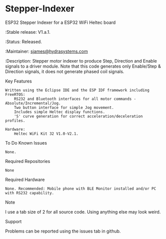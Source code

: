 # Stepper-Indexer
ESP32 Stepper Indexer for a ESP32 WiFi Heltec board

:Stable release: V1.a.1.

:Status: Released.

:Maintainer: sjames@hydrasystems.com

:Description: Stepper motor indexer to produce Step, Direction and Enable signals to a driver module. Note that this code generates only Enable/Step & Direction signals, it does not generate phased coil signals.

Key Features

    Written using the Eclipse IDE and the ESP IDF framework including FreeRTOS:
        RS232 and Bluetooth interfaces for all motor commands - Absolute/Incremental/Jog.
        Two button interface for simple Jog movement.
        Includes simple Heltec display functions.
        'S' curve generation for correct acceleration/deceleration profiles.

    Hardware:
        Heltec WiFi Kit 32 V1.0-V2.1.

To Do
Known Issues

    None.

Required Repositories

    None

Required Hardware

    None. Recommended: Mobile phone with BLE Monitor installed and/or PC with RS232 capability.

Note

I use a tab size of 2 for all source code. Using anything else may look weird.

Support

Problems can be reported using the issues tab in github.
